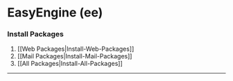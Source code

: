 # **EasyEngine** **(ee)**
### **Install Packages**
1. [[Web Packages|Install-Web-Packages]]
1. [[Mail Packages|Install-Mail-Packages]]
1. [[All Packages|Install-All-Packages]]

***
